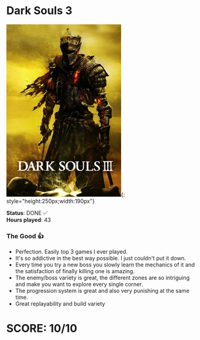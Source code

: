 # Dark Souls 3

![](DarkSouls3.jpg){: style="height:250px;width:190px"}

**Status**: DONE ✅<br>
**Hours played**: 43<br>

### The Good 👍
- Perfection. Easily top 3 games I ever played.
- It's so addictive in the best way possible. I just couldn't put it down. 
- Every time you try a new boss you slowly learn the mechanics of it and the satisfaction of finally killing one is amazing.
- The enemy/boss variety is great, the different zones are so intriguing and make you want to explore every single corner.
- The progression system is great and also very punishing at the same time.
- Great replayability and build variety


# SCORE: 10/10